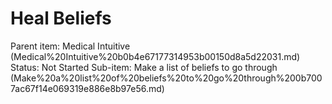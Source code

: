 # Heal Beliefs

Parent item: Medical Intuitive (Medical%20Intuitive%20b0b4e67177314953b00150d8a5d22031.md)
Status: Not Started
Sub-item: Make a list of beliefs to go through (Make%20a%20list%20of%20beliefs%20to%20go%20through%200b7007ac67f14e069319e886e8b97e56.md)
